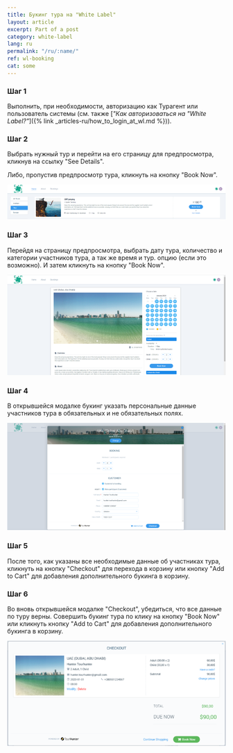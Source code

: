 ```yaml
---
title: Букинг тура на "White Label"
layout: article
excerpt: Part of a post
category: white-label
lang: ru
permalink: "/ru/:name/"
ref: wl-booking
cat: some
---
```


### **Шаг 1**

Выполнить, при необходимости, авторизацию как Турагент или пользователь системы (см. также [*"Как авторизоваться на "White Label?"*]({% link _articles-ru/how_to_login_at_wl.md %})).

### **Шаг 2**

Выбрать нужный тур и перейти на его страницу для предпросмотра, кликнув на ссылку "See Details".

Либо, пропустив предпросмотр тура, кликнуть на кнопку "Book Now".

![Tour_booking_on_wl1](/assets/images/tour_booking_on_wl1.png)

### **Шаг 3**

Перейдя на страницу предпросмотра, выбрать дату тура, количество и категории участников тура, а так же время и тур. опцию (если это возможно). И затем кликнуть на кнопку "Book Now".

![Tour_booking_on_wl2](/assets/images/tour_booking_on_wl2.png)

### **Шаг 4**

В открывшейся модалке букинг указать персональные данные участников тура в обязательных и не обязательных полях. 

![Tour_booking_on_wl3](/assets/images/tour_booking_on_wl3.png)

### **Шаг 5**

После того, как указаны все необходимые данные об участниках тура, кликнуть на кнопку "Checkout" для перехода в корзину или кнопку "Add to Cart" для добавления дополнительного букинга в корзину.

### **Шаг 6**

Во вновь открывшейся модалке "Checkout", убедиться, что все данные по туру верны. Совершить букинг тура по клику на кнопку "Book Now" или кликнуть кнопку "Add to Cart" для добавления дополнительного букинга в корзину.

![Tour_booking_on_wl4](/assets/images/tour_booking_on_wl4.png)
